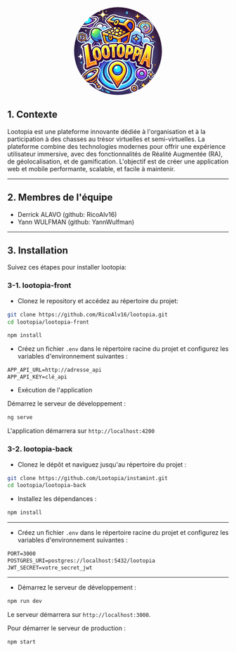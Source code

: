 <div style="text-align: center;">
    <img src="docs/lootopia_icon.png" alt="Lootopia Icon" width="200" height="200" style="border-radius: 75%;"/>
</div>

## **1. Contexte**

Lootopia est une plateforme innovante dédiée à l'organisation et à la participation à des chasses au trésor virtuelles et semi-virtuelles. La plateforme combine des technologies modernes pour offrir une expérience utilisateur immersive, avec des fonctionnalités de Réalité Augmentée (RA), de géolocalisation, et de gamification. L'objectif est de créer une application web et mobile performante, scalable, et facile à maintenir.

---

## **2. Membres de l'équipe**

- Derrick ALAVO (github: RicoAlv16)
- Yann WULFMAN (github: YannWulfman)

---

## **3. Installation**

Suivez ces étapes pour installer lootopia:

### **3-1. lootopia-front**

- Clonez le repository et accédez au répertoire du projet:

```bash
git clone https://github.com/RicoAlv16/lootopia.git
cd lootopia/lootopia-front
```

```bash
npm install
```

- Créez un fichier `.env` dans le répertoire racine du projet et configurez les variables d'environnement suivantes :

```plaintext
APP_API_URL=http://adresse_api
APP_API_KEY=clé_api
```

- Exécution de l'application

Démarrez le serveur de développement :

```bash
ng serve
```

L'application démarrera sur `http://localhost:4200`

### **3-2. lootopia-back**

- Clonez le dépôt et naviguez jusqu'au répertoire du projet :

```bash
git clone https://github.com/Lootopia/instamint.git
cd lootopia/lootopia-back
```

- Installez les dépendances :

```bash
npm install
```

---

- Créez un fichier `.env` dans le répertoire racine du projet et configurez les variables d'environnement suivantes :

```plaintext
PORT=3000
POSTGRES_URI=postgres://localhost:5432/lootopia
JWT_SECRET=votre_secret_jwt
```

---

- Démarrez le serveur de développement :

```bash
npm run dev
```

Le serveur démarrera sur `http://localhost:3000`.

Pour démarrer le serveur de production :

```bash
npm start

```
